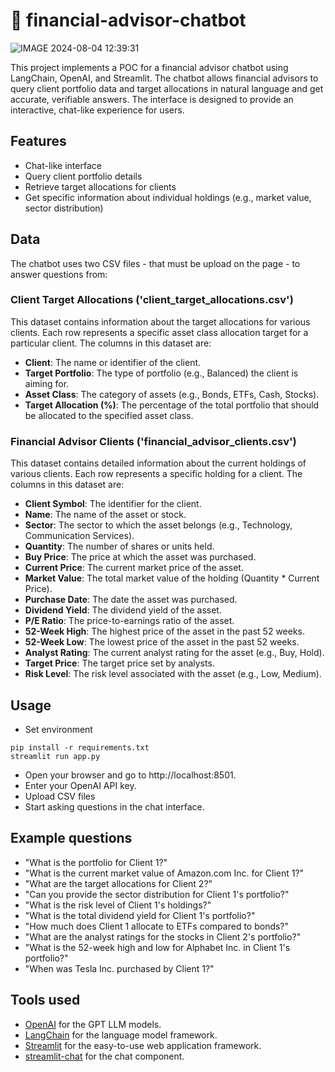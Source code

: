 # :robot: financial-advisor-chatbot

![IMAGE 2024-08-04 12:39:31](https://github.com/user-attachments/assets/469934e4-420a-4782-bbb2-01236b22cddd)

This project implements a POC for a financial advisor chatbot using LangChain, OpenAI, and Streamlit. 
The chatbot allows financial advisors to query client portfolio data and target allocations in natural language and get accurate, verifiable answers. 
The interface is designed to provide an interactive, chat-like experience for users.

## Features

- Chat-like interface
- Query client portfolio details
- Retrieve target allocations for clients
- Get specific information about individual holdings (e.g., market value, sector distribution)

## Data

The chatbot uses two CSV files - that must be upload on the page - to answer questions from:

### Client Target Allocations ('client_target_allocations.csv')

This dataset contains information about the target allocations for various clients. Each row represents a specific asset class allocation target for a particular client. The columns in this dataset are:

- **Client**: The name or identifier of the client.
- **Target Portfolio**: The type of portfolio (e.g., Balanced) the client is aiming for.
- **Asset Class**: The category of assets (e.g., Bonds, ETFs, Cash, Stocks).
- **Target Allocation (%)**: The percentage of the total portfolio that should be allocated to the specified asset class.

### Financial Advisor Clients ('financial_advisor_clients.csv')

This dataset contains detailed information about the current holdings of various clients. Each row represents a specific holding for a client. 
The columns in this dataset are:

- **Client Symbol**: The identifier for the client.
- **Name**: The name of the asset or stock.
- **Sector**: The sector to which the asset belongs (e.g., Technology, Communication Services).
- **Quantity**: The number of shares or units held.
- **Buy Price**: The price at which the asset was purchased.
- **Current Price**: The current market price of the asset.
- **Market Value**: The total market value of the holding (Quantity * Current Price).
- **Purchase Date**: The date the asset was purchased.
- **Dividend Yield**: The dividend yield of the asset.
- **P/E Ratio**: The price-to-earnings ratio of the asset.
- **52-Week High**: The highest price of the asset in the past 52 weeks.
- **52-Week Low**: The lowest price of the asset in the past 52 weeks.
- **Analyst Rating**: The current analyst rating for the asset (e.g., Buy, Hold).
- **Target Price**: The target price set by analysts.
- **Risk Level**: The risk level associated with the asset (e.g., Low, Medium).

## Usage

- Set environment
```
pip install -r requirements.txt
streamlit run app.py
```
- Open your browser and go to http://localhost:8501.
- Enter your OpenAI API key.
- Upload CSV files
- Start asking questions in the chat interface.

## Example questions

- "What is the portfolio for Client 1?"
- "What is the current market value of Amazon.com Inc. for Client 1?"
- "What are the target allocations for Client 2?"
- "Can you provide the sector distribution for Client 1's portfolio?"
- "What is the risk level of Client 1's holdings?"
- "What is the total dividend yield for Client 1's portfolio?"
- "How much does Client 1 allocate to ETFs compared to bonds?"
- "What are the analyst ratings for the stocks in Client 2's portfolio?"
- "What is the 52-week high and low for Alphabet Inc. in Client 1's portfolio?"
- "When was Tesla Inc. purchased by Client 1?"

## Tools used

- [OpenAI](https://openai.com/) for the GPT LLM models.
- [LangChain](https://python.langchain.com/v0.2/docs/introduction/) for the language model framework.
- [Streamlit](https://docs.streamlit.io/) for the easy-to-use web application framework.
- [streamlit-chat](https://github.com/AI-Yash/st-chat) for the chat component.

